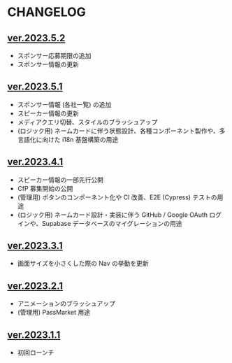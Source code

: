 # CHANGELOG

## [ver.2023.5.2](https://github.com/vuejs-jp/vuefes-2023/tree/ver.2023.5.2)

- スポンサー応募期限の追加
- スポンサー情報の更新

## [ver.2023.5.1](https://github.com/vuejs-jp/vuefes-2023/tree/ver.2023.5.1)

- スポンサー情報 (各社一覧) の追加
- スピーカー情報の更新
- メディアクエリ切替、スタイルのブラッシュアップ
- (ロジック用) ネームカードに伴う状態設計、各種コンポーネント製作や、多言語化に向けた i18n 基盤構築の用途

## [ver.2023.4.1](https://github.com/vuejs-jp/vuefes-2023/tree/ver.2023.4.1)

- スピーカー情報の一部先行公開
- CfP 募集開始の公開
- (管理用) ボタンのコンポーネント化や CI 改善、E2E (Cypress) テストの用途
- (ロジック用) ネームカード設計・実装に伴う GitHub / Google OAuth ログインや、Supabase データベースのマイグレーションの用途

## [ver.2023.3.1](https://github.com/vuejs-jp/vuefes-2023/tree/ver.2023.3.1)

- 画面サイズを小さくした際の Nav の挙動を更新

## [ver.2023.2.1](https://github.com/vuejs-jp/vuefes-2023/tree/ver.2023.2.1)

- アニメーションのブラッシュアップ
- (管理用) PassMarket 用途

## [ver.2023.1.1](https://github.com/vuejs-jp/vuefes-2023/tree/ver.2023.1.1)

- 初回ローンチ
